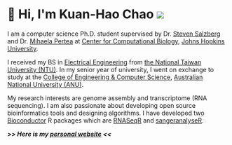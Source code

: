 # 👋 Hi, I'm Kuan-Hao Chao <img src="https://kuanhao-chao.github.io/Kuanhao-Chao/kuanhao_chao.png">

I am a computer science Ph.D. student supervised by Dr. [Steven Salzberg](https://scholar.google.com/citations?user=sUVeH-4AAAAJ&hl=en) and Dr. [Mihaela Pertea](https://scholar.google.com/citations?user=fKjqGyEAAAAJ&hl=en) 
at [Center for Computational Biology](https://ccb.jhu.edu), [Johns Hopkins University](https://www.jhu.edu).

I received my BS in [Electrical Engineering](https://web.ee.ntu.edu.tw/eng/index.php) from [the National Taiwan University (NTU)](https://www.ntu.edu.tw/english/index.html). In my senior year of university, I went on exchange to study at the [College of Engineering & Computer Science](https://cecs.anu.edu.au), [Australian National University (ANU)](https://www.anu.edu.au).

My research interests are genome assembly and transcriptome (RNA sequencing). I am also passionate about developing open source bioinformatics tools and designing algorithms. I have developed two [Bioconductor](https://www.bioconductor.org/) R packages which are [RNASeqR](https://ieeexplore.ieee.org/document/8918337) and [sangeranalyseR](https://doi.org/10.1101/2020.05.18.102459).

***>> Here is my [personal website](https://kuanhao-chao.github.io) <<***
